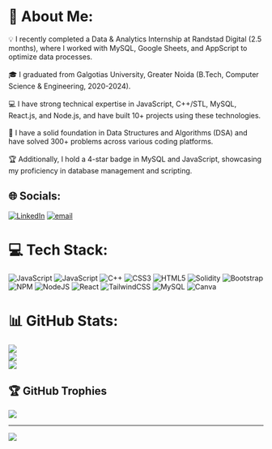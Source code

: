 # 💫 About Me:
💡 I recently completed a Data & Analytics Internship at Randstad Digital (2.5 months), where I worked with MySQL, Google Sheets, and AppScript to optimize data processes.  <br><br>🎓 I graduated from Galgotias University, Greater Noida (B.Tech, Computer Science & Engineering, 2020-2024).  <br><br>💻 I have strong technical expertise in JavaScript, C++/STL, MySQL, React.js, and Node.js, and have built 10+ projects using these technologies.  <br><br>🧠 I have a solid foundation in Data Structures and Algorithms (DSA) and have solved 300+ problems across various coding platforms.  <br><br>🏆 Additionally, I hold a 4-star badge in MySQL and JavaScript, showcasing my proficiency in database management and scripting.


## 🌐 Socials:
[![LinkedIn](https://img.shields.io/badge/LinkedIn-%230077B5.svg?logo=linkedin&logoColor=white)](https://linkedin.com/in/https://www.linkedin.com/in/harishrashid/) [![email](https://img.shields.io/badge/Email-D14836?logo=gmail&logoColor=white)](mailto:harishrashid717@gmail.com) 

# 💻 Tech Stack:
![JavaScript](https://img.shields.io/badge/javascript-%23323330.svg?style=for-the-badge&logo=javascript&logoColor=%23F7DF1E) ![JavaScript](https://img.shields.io/badge/javascript-%23323330.svg?style=for-the-badge&logo=javascript&logoColor=%23F7DF1E) ![C++](https://img.shields.io/badge/c++-%2300599C.svg?style=for-the-badge&logo=c%2B%2B&logoColor=white) ![CSS3](https://img.shields.io/badge/css3-%231572B6.svg?style=for-the-badge&logo=css3&logoColor=white) ![HTML5](https://img.shields.io/badge/html5-%23E34F26.svg?style=for-the-badge&logo=html5&logoColor=white) ![Solidity](https://img.shields.io/badge/Solidity-%23363636.svg?style=for-the-badge&logo=solidity&logoColor=white) ![Bootstrap](https://img.shields.io/badge/bootstrap-%238511FA.svg?style=for-the-badge&logo=bootstrap&logoColor=white) ![NPM](https://img.shields.io/badge/NPM-%23CB3837.svg?style=for-the-badge&logo=npm&logoColor=white) ![NodeJS](https://img.shields.io/badge/node.js-6DA55F?style=for-the-badge&logo=node.js&logoColor=white) ![React](https://img.shields.io/badge/react-%2320232a.svg?style=for-the-badge&logo=react&logoColor=%2361DAFB) ![TailwindCSS](https://img.shields.io/badge/tailwindcss-%2338B2AC.svg?style=for-the-badge&logo=tailwind-css&logoColor=white) ![MySQL](https://img.shields.io/badge/mysql-4479A1.svg?style=for-the-badge&logo=mysql&logoColor=white) ![Canva](https://img.shields.io/badge/Canva-%2300C4CC.svg?style=for-the-badge&logo=Canva&logoColor=white)
# 📊 GitHub Stats:
![](https://github-readme-stats.vercel.app/api?username=harishrashid717&theme=dark&hide_border=false&include_all_commits=false&count_private=false)<br/>
![](https://nirzak-streak-stats.vercel.app/?user=harishrashid717&theme=dark&hide_border=false)<br/>
![](https://github-readme-stats.vercel.app/api/top-langs/?username=harishrashid717&theme=dark&hide_border=false&include_all_commits=false&count_private=false&layout=compact)

## 🏆 GitHub Trophies
![](https://github-profile-trophy.vercel.app/?username=harishrashid717&theme=radical&no-frame=false&no-bg=true&margin-w=4)

---
[![](https://visitcount.itsvg.in/api?id=harishrashid717&icon=0&color=0)](https://visitcount.itsvg.in)

<!-- Proudly created with GPRM ( https://gprm.itsvg.in ) -->
